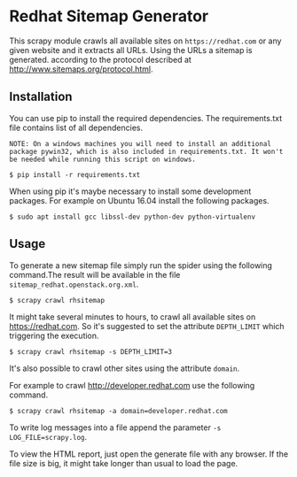 # Redhat Sitemap Generator

This scrapy module crawls all available sites on ```https://redhat.com``` or any given website and it extracts all URLs. Using the URLs a sitemap is generated.
according to the protocol described at http://www.sitemaps.org/protocol.html.

## Installation

You can use pip to install the required dependencies. The requirements.txt file contains list of all dependencies.

```NOTE: On a windows machines you will need to install an additional  package pywin32, which is also included in requirements.txt. It won't be needed while running this script on windows.```

    $ pip install -r requirements.txt

When using pip it's maybe necessary to install some development packages.
For example on Ubuntu 16.04 install the following packages.

    $ sudo apt install gcc libssl-dev python-dev python-virtualenv

## Usage

To generate a new sitemap file simply run the spider using the
following command.The result will be available in the file ```sitemap_redhat.openstack.org.xml```.

    $ scrapy crawl rhsitemap

It might take several minutes to hours, to crawl all available sites on https://redhat.com. So it's suggested to set the attribute ```DEPTH_LIMIT``` which triggering the execution.

    $ scrapy crawl rhsitemap -s DEPTH_LIMIT=3
    
It's also possible to crawl other sites using the attribute ```domain```.

For example to crawl http://developer.redhat.com use the following command.

    $ scrapy crawl rhsitemap -a domain=developer.redhat.com

To write log messages into a file append the parameter ```-s LOG_FILE=scrapy.log```.

To view the HTML report, just open the generate file with any browser. If the file size is big, it might take longer than usual to load the page.
